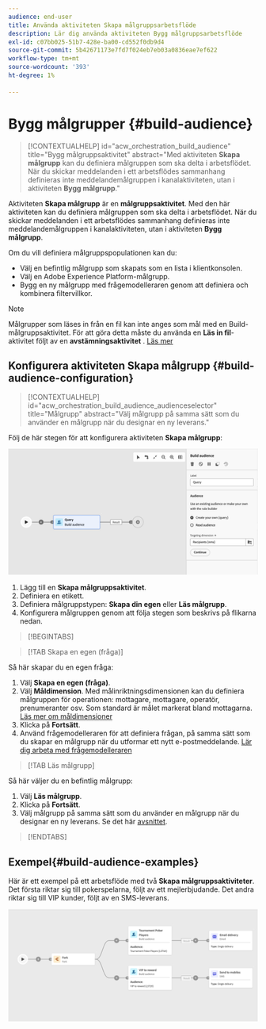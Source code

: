 ```yaml
---
audience: end-user
title: Använda aktiviteten Skapa målgruppsarbetsflöde
description: Lär dig använda aktiviteten Bygg målgruppsarbetsflöde
exl-id: c07bb025-51b7-428e-ba00-cd552f0db9d4
source-git-commit: 5b42671173e7fd7f024eb7eb03a0836eae7ef622
workflow-type: tm+mt
source-wordcount: '393'
ht-degree: 1%

---
```


# Bygg målgrupper {#build-audience}

>[!CONTEXTUALHELP]
>id="acw_orchestration_build_audience"
>title="Bygg målgruppsaktivitet"
>abstract="Med aktiviteten **Skapa målgrupp** kan du definiera målgruppen som ska delta i arbetsflödet. När du skickar meddelanden i ett arbetsflödes sammanhang definieras inte meddelandemålgruppen i kanalaktiviteten, utan i aktiviteten **Bygg målgrupp**."

Aktiviteten **Skapa målgrupp** är en **målgruppsaktivitet**. Med den här aktiviteten kan du definiera målgruppen som ska delta i arbetsflödet. När du skickar meddelanden i ett arbetsflödes sammanhang definieras inte meddelandemålgruppen i kanalaktiviteten, utan i aktiviteten **Bygg målgrupp**.

Om du vill definiera målgruppspopulationen kan du:

* Välj en befintlig målgrupp som skapats som en lista i klientkonsolen.
* Välj en Adobe Experience Platform-målgrupp.
* Bygg en ny målgrupp med frågemodelleraren genom att definiera och kombinera filtervillkor.

>[!NOTE]
>
>Målgrupper som läses in från en fil kan inte anges som mål med en Build-målgruppsaktivitet. För att göra detta måste du använda en **Läs in fil**-aktivitet följt av en **avstämningsaktivitet** . [Läs mer](../../audience/about-recipients.md)

<!--
The **Build audience** activity can be placed at the beginning of the workflow or after any other activity. Any activity can be placed after the **Build audience**.
-->

## Konfigurera aktiviteten Skapa målgrupp {#build-audience-configuration}

>[!CONTEXTUALHELP]
>id="acw_orchestration_build_audience_audienceselector"
>title="Målgrupp"
>abstract="Välj målgrupp på samma sätt som du använder en målgrupp när du designar en ny leverans."

Följ de här stegen för att konfigurera aktiviteten **Skapa målgrupp**:

![](../assets/workflow-audience.png)

1. Lägg till en **Skapa målgruppsaktivitet**.
1. Definiera en etikett.
1. Definiera målgruppstypen: **Skapa din egen** eller **Läs målgrupp**.
1. Konfigurera målgruppen genom att följa stegen som beskrivs på flikarna nedan.

>[!BEGINTABS]

>[!TAB Skapa en egen (fråga)]

Så här skapar du en egen fråga:

1. Välj **Skapa en egen (fråga)**.
1. Välj **Måldimension**. Med målinriktningsdimensionen kan du definiera målgruppen för operationen: mottagare, mottagare, operatör, prenumeranter osv. Som standard är målet markerat bland mottagarna. [Läs mer om måldimensioner](../../audience/about-recipients.md#targeting-dimensions)
1. Klicka på **Fortsätt**.
1. Använd frågemodelleraren för att definiera frågan, på samma sätt som du skapar en målgrupp när du utformar ett nytt e-postmeddelande. [Lär dig arbeta med frågemodelleraren](../../query/query-modeler-overview.md)

>[!TAB Läs målgrupp]

Så här väljer du en befintlig målgrupp:

1. Välj **Läs målgrupp**.
1. Klicka på **Fortsätt**.
1. Välj målgrupp på samma sätt som du använder en målgrupp när du designar en ny leverans. Se det här [avsnittet](../../audience/add-audience.md).

>[!ENDTABS]

## Exempel{#build-audience-examples}

Här är ett exempel på ett arbetsflöde med två **Skapa målgruppsaktiviteter**. Det första riktar sig till pokerspelarna, följt av ett mejlerbjudande. Det andra riktar sig till VIP kunder, följt av en SMS-leverans.

![](../assets/workflow-audience-example.png)
